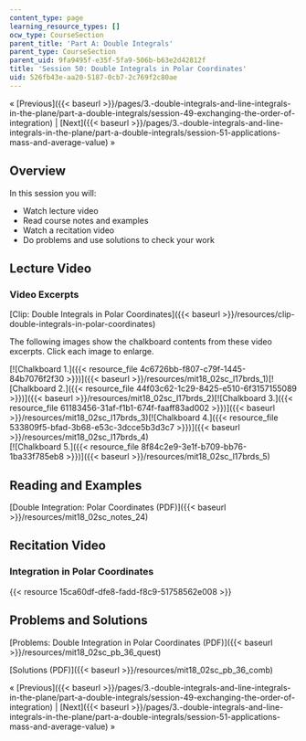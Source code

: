 ```yaml
---
content_type: page
learning_resource_types: []
ocw_type: CourseSection
parent_title: 'Part A: Double Integrals'
parent_type: CourseSection
parent_uid: 9fa9495f-e35f-5fa9-506b-b63e2d42812f
title: 'Session 50: Double Integrals in Polar Coordinates'
uid: 526fb43e-aa20-5187-0cb7-2c769f2c80ae
---
```


« [Previous]({{< baseurl >}}/pages/3.-double-integrals-and-line-integrals-in-the-plane/part-a-double-integrals/session-49-exchanging-the-order-of-integration) | [Next]({{< baseurl >}}/pages/3.-double-integrals-and-line-integrals-in-the-plane/part-a-double-integrals/session-51-applications-mass-and-average-value) »

Overview
--------

In this session you will:

*   Watch lecture video
*   Read course notes and examples
*   Watch a recitation video
*   Do problems and use solutions to check your work

Lecture Video
-------------

### Video Excerpts

[Clip: Double Integrals in Polar Coordinates]({{< baseurl >}}/resources/clip-double-integrals-in-polar-coordinates)

The following images show the chalkboard contents from these video excerpts. Click each image to enlarge.

[![Chalkboard 1.]({{< resource_file 4c6726bb-f807-c79f-1445-84b7076f2f30 >}})]({{< baseurl >}}/resources/mit18_02sc_l17brds_1)[![Chalkboard 2.]({{< resource_file 44f03c62-1c29-8425-e510-6f3157155089 >}})]({{< baseurl >}}/resources/mit18_02sc_l17brds_2)[![Chalkboard 3.]({{< resource_file 61183456-31af-f1b1-674f-faaff83ad002 >}})]({{< baseurl >}}/resources/mit18_02sc_l17brds_3)[![Chalkboard 4.]({{< resource_file 533809f5-bfad-3b68-e53c-3dcce5b3d3c7 >}})]({{< baseurl >}}/resources/mit18_02sc_l17brds_4)  
[![Chalkboard 5.]({{< resource_file 8f84c2e9-3e1f-b709-bb76-1ba33f785eb8 >}})]({{< baseurl >}}/resources/mit18_02sc_l17brds_5)

Reading and Examples
--------------------

[Double Integration: Polar Coordinates (PDF)]({{< baseurl >}}/resources/mit18_02sc_notes_24)

Recitation Video
----------------

### Integration in Polar Coordinates

{{< resource 15ca60df-dfe8-fadd-f8c9-51758562e008 >}}

Problems and Solutions
----------------------

[Problems: Double Integration in Polar Coordinates (PDF)]({{< baseurl >}}/resources/mit18_02sc_pb_36_quest)

[Solutions (PDF)]({{< baseurl >}}/resources/mit18_02sc_pb_36_comb)

« [Previous]({{< baseurl >}}/pages/3.-double-integrals-and-line-integrals-in-the-plane/part-a-double-integrals/session-49-exchanging-the-order-of-integration) | [Next]({{< baseurl >}}/pages/3.-double-integrals-and-line-integrals-in-the-plane/part-a-double-integrals/session-51-applications-mass-and-average-value) »